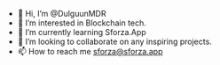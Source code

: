 - 👋 Hi, I’m @DulguunMDR
- 👀 I’m interested in Blockchain tech.
- 🌱 I’m currently learning Sforza.App
- 💞️ I’m looking to collaborate on any inspiring projects.
- 📫 How to reach me sforza@sforza.app

<!---
DulguunMDR/DulguunMDR is a ✨ special ✨ repository because its `README.md` (this file) appears on your GitHub profile.
You can click the Preview link to take a look at your changes.
--->
